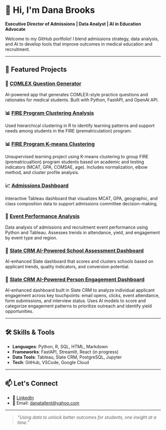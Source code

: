 # 👋 Hi, I'm Dana Brooks

**Executive Director of Admissions | Data Analyst | AI in Education Advocate**

Welcome to my GitHub portfolio! I blend admissions strategy, data analysis, and AI to develop tools that improve outcomes in medical education and recruitment.

---

## 💼 Featured Projects

### 🧠 [COMLEX Question Generator](https://github.com/danabr21285/comlex-question-generator)
AI-powered app that generates COMLEX-style practice questions and rationales for medical students. Built with Python, FastAPI, and OpenAI API.

### 📊 [FIRE Program Clustering Analysis](https://github.com/danabr21285/fire-program-clustering)
Used hierarchical clustering in R to identify learning patterns and support needs among students in the FIRE (prematriculation) program.

### 📊 [FIRE Program K-means Clustering](https://github.com/danabr21285/fire-kmeans-clustering)  
Unsupervised learning project using K-means clustering to group FIRE (prematricualtion) program students based on academic and testing indicators (MCAT, GPA, COMSAE, age). Includes normalization, elbow method, and cluster profile analysis.

### 📈 [Admissions Dashboard](https://github.com/danabr21285/admissions-dashboard)
Interactive Tableau dashboard that visualizes MCAT, GPA, geographic, and class composition data to support admissions committee decision-making.

### 📅 [Event Performance Analysis](https://github.com/danabr21285/event-performance-analysis)
Data analysis of admissions and recruitment event performance using Python and Tableau. Assesses trends in attendance, yield, and engagement by event type and region.

### 🧠 [Slate CRM AI-Powered School Assessment Dashboard](https://github.com/danabr21285/slate-ai-school-assessment)
AI-enhanced Slate dashboard that scores and clusters schools based on applicant trends, quality indicators, and conversion potential.

### 👥 [Slate CRM AI-Powered Person Engagement Dashboard](https://github.com/danabr21285/slate-ai-engagement-dashboard)
AI-enhanced dashboard built in Slate CRM to analyze individual applicant engagement across key touchpoints: email opens, clicks, event attendance, form submissions, and interview status. Uses AI models to score and categorize engagement patterns to prioritize outreach and identify yield opportunities.

---

## 🛠️ Skills & Tools

- **Languages**: Python, R, SQL, HTML, Markdown
- **Frameworks**: FastAPI, Streamlit, React (in progress)
- **Data Tools**: Tableau, Slate CRM, PostgreSQL, Jupyter
- **Tech**: GitHub, VSCode, Google Cloud

---

## 📫 Let's Connect

- 💼 [LinkedIn](www.linkedin.com/in/dana-tallent-brooks-a15977a0)
- 📧 Email: danatallent@yahoo.com

---

> *“Using data to unlock better outcomes for students, one insight at a time.”*
